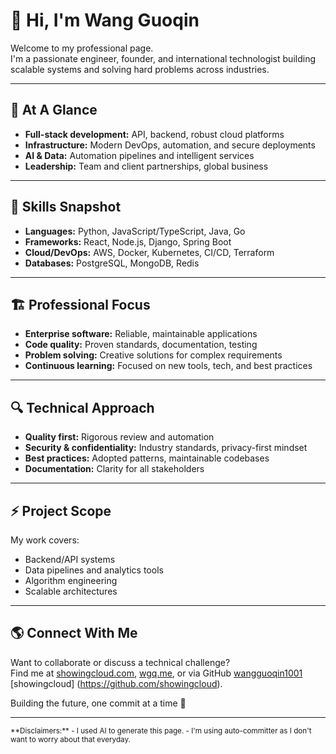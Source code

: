 # 👋 Hi, I'm Wang Guoqin

Welcome to my professional page.  
I'm a passionate engineer, founder, and international technologist building scalable systems and solving hard problems across industries.

---

## 🚀 At A Glance
- **Full-stack development:** API, backend, robust cloud platforms
- **Infrastructure:** Modern DevOps, automation, and secure deployments
- **AI & Data:** Automation pipelines and intelligent services
- **Leadership:** Team and client partnerships, global business

---

## 💼 Skills Snapshot
- **Languages:** Python, JavaScript/TypeScript, Java, Go
- **Frameworks:** React, Node.js, Django, Spring Boot
- **Cloud/DevOps:** AWS, Docker, Kubernetes, CI/CD, Terraform
- **Databases:** PostgreSQL, MongoDB, Redis

---

## 🏗️ Professional Focus
- **Enterprise software:** Reliable, maintainable applications
- **Code quality:** Proven standards, documentation, testing
- **Problem solving:** Creative solutions for complex requirements
- **Continuous learning:** Focused on new tools, tech, and best practices

---

## 🔍 Technical Approach
- **Quality first:** Rigorous review and automation
- **Security & confidentiality:** Industry standards, privacy-first mindset
- **Best practices:** Adopted patterns, maintainable codebases
- **Documentation:** Clarity for all stakeholders

---

## ⚡️ Project Scope
My work covers:
- Backend/API systems
- Data pipelines and analytics tools
- Algorithm engineering
- Scalable architectures

---

## 🌎 Connect With Me

Want to collaborate or discuss a technical challenge?  
Find me at [showingcloud.com](http://showingcloud.com), [wgq.me](http://wgq.me), or via GitHub [wangguoqin1001](https://github.com/wangguoqin1001) [showingcloud] (https://github.com/showingcloud).

Building the future, one commit at a time 🌟

---

<sub>
**Disclaimers:**  
- I used AI to generate this page.  
- I'm using auto-committer as I don't want to worry about that everyday.
</sub>
